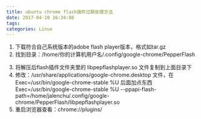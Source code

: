 ```yaml
---
title: ubuntu chrome flash插件过期处理方法
date: 2017-04-10 16:34:08
tags: 
categories: Linux
---
```

1. 下载符合自己系统版本的adobe flash player版本，格式如tar.gz
2. 找到目录：/home/你的计算机用户名/.config/google-chrome/PepperFlash
<!--more-->
3. 将解压后flash插件文件夹里的 libpepflashplayer.so 文件复制到上面目录下
4. 修改：/usr/share/applications/google-chrome.desktop 文件，在
   Exec=/usr/bin/google-chrome-stable %U
   后面加点东西
   Exec=/usr/bin/google-chrome-stable %U --ppapi-flash-path=/home/jalenchu/.config/google-chrome/PepperFlash/libpepflashplayer.so
5. 重启浏览器查看：chrome://plugins/